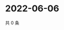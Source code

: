 # 2022-06-06

共 0 条

<!-- BEGIN WEIBO -->
<!-- 最后更新时间 Mon Jun 06 2022 01:13:30 GMT+0800 (China Standard Time) -->

<!-- END WEIBO -->
